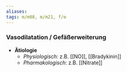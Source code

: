 ```yaml
---
aliases: 
tags: m/m08, m/m21, f/⚙️
---
```

### Vasodilatation / Gefäßerweiterung
- **Ätiologie**
	- *Physiologisch:* z.B. [[NO]], [[Bradykinin]]
	- *Pharmakologisch:* z.B. [[Nitrate]]